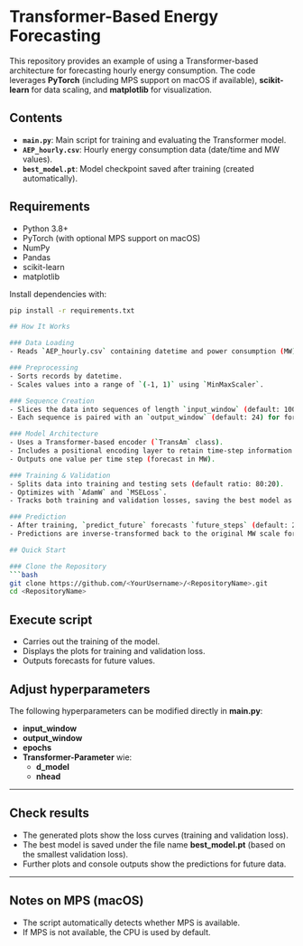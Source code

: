 # Transformer-Based Energy Forecasting

This repository provides an example of using a Transformer-based architecture for forecasting hourly energy consumption. The code leverages **PyTorch** (including MPS support on macOS if available), **scikit-learn** for data scaling, and **matplotlib** for visualization.

## Contents

- **`main.py`**: Main script for training and evaluating the Transformer model.
- **`AEP_hourly.csv`**: Hourly energy consumption data (date/time and MW values).
- **`best_model.pt`**: Model checkpoint saved after training (created automatically).

## Requirements

- Python 3.8+
- PyTorch (with optional MPS support on macOS)
- NumPy
- Pandas
- scikit-learn
- matplotlib

Install dependencies with:

```bash
pip install -r requirements.txt

## How It Works

### Data Loading
- Reads `AEP_hourly.csv` containing datetime and power consumption (MW).

### Preprocessing
- Sorts records by datetime.
- Scales values into a range of `(-1, 1)` using `MinMaxScaler`.

### Sequence Creation
- Slices the data into sequences of length `input_window` (default: 100).
- Each sequence is paired with an `output_window` (default: 24) for forecasting.

### Model Architecture
- Uses a Transformer-based encoder (`TransAm` class).
- Includes a positional encoding layer to retain time-step information.
- Outputs one value per time step (forecast in MW).

### Training & Validation
- Splits data into training and testing sets (default ratio: 80:20).
- Optimizes with `AdamW` and `MSELoss`.
- Tracks both training and validation losses, saving the best model as `best_model.pt`.

### Prediction
- After training, `predict_future` forecasts `future_steps` (default: 24) time steps.
- Predictions are inverse-transformed back to the original MW scale for interpretability.

## Quick Start

### Clone the Repository
```bash
git clone https://github.com/<YourUsername>/<RepositoryName>.git
cd <RepositoryName>
```


## Execute script
- Carries out the training of the model.  
- Displays the plots for training and validation loss.  
- Outputs forecasts for future values.

## Adjust hyperparameters

The following hyperparameters can be modified directly in **main.py**:
- **input_window**
- **output_window**
- **epochs**
- **Transformer-Parameter** wie:
  - **d_model**
  - **nhead**

---

## Check results

- The generated plots show the loss curves (training and validation loss).
- The best model is saved under the file name **best_model.pt** (based on the smallest validation loss).
- Further plots and console outputs show the predictions for future data.

---

## Notes on MPS (macOS)

- The script automatically detects whether MPS is available.
- If MPS is not available, the CPU is used by default.


